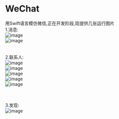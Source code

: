# WeChat
用Swift语言模仿微信,正在开发阶段,现提供几张运行图片<br/>
1.消息:<br/>
![image](https://github.com/ztyjr888/WeChat/blob/master/Pictures/IMG_1216.PNG)<br/>
![image](https://github.com/ztyjr888/WeChat/blob/master/Pictures/IMG_1221.PNG)<br/>
<br/><br/>
2.联系人:<br/>
![image](https://github.com/ztyjr888/WeChat/blob/master/Pictures/IMG_1217.PNG)<br/>
![image](https://github.com/ztyjr888/WeChat/blob/master/Pictures/IMG_1218.PNG)<br/>
![image](https://github.com/ztyjr888/WeChat/blob/master/Pictures/IMG_1219.PNG)<br/>
![image](https://github.com/ztyjr888/WeChat/blob/master/Pictures/IMG_1220.PNG)<br/>
![image](https://github.com/ztyjr888/WeChat/blob/master/Pictures/IMG_1223.PNG)<br/>

<br/><br/>
3.发现:<br/>
![image](https://github.com/ztyjr888/WeChat/blob/master/Pictures/IMG_1222.PNG)<br/>
